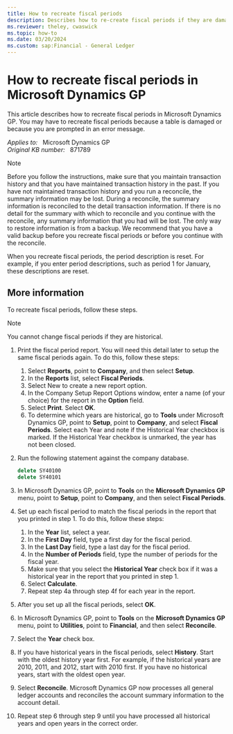 ```yaml
---
title: How to recreate fiscal periods
description: Describes how to re-create fiscal periods if they are damaged or if they are incorrect in Microsoft Dynamics GP on Microsoft SQL Server.
ms.reviewer: theley, cwaswick
ms.topic: how-to
ms.date: 03/20/2024
ms.custom: sap:Financial - General Ledger
---
```

# How to recreate fiscal periods in Microsoft Dynamics GP

This article describes how to recreate fiscal periods in Microsoft Dynamics GP. You may have to recreate fiscal periods because a table is damaged or because you are prompted in an error message.

_Applies to:_ &nbsp; Microsoft Dynamics GP  
_Original KB number:_ &nbsp; 871789

> [!NOTE]
> Before you follow the instructions, make sure that you maintain transaction history and that you have maintained transaction history in the past. If you have not maintained transaction history and you run a reconcile, the summary information may be lost. During a reconcile, the summary information is reconciled to the detail transaction information. If there is no detail for the summary with which to reconcile and you continue with the reconcile, any summary information that you had will be lost. The only way to restore information is from a backup. We recommend that you have a valid backup before you recreate fiscal periods or before you continue with the reconcile.
>
> When you recreate fiscal periods, the period description is reset. For example, if you enter period descriptions, such as period 1 for January, these descriptions are reset.

## More information

To recreate fiscal periods, follow these steps.

> [!NOTE]
> You cannot change fiscal periods if they are historical.

1. Print the fiscal period report. You will need this detail later to setup the same fiscal periods again. To do this, follow these steps:

   1. Select **Reports**, point to **Company**, and then select **Setup**.
   2. In the **Reports** list, select **Fiscal Periods**.
   3. Select New to create a new report option.
   4. In the Company Setup Report Options window, enter a name (of your choice) for the report in the **Option** field.
   5. Select **Print**. Select **OK**.
   6. To determine which years are historical, go to **Tools** under Microsoft Dynamics GP, point to **Setup**, point to **Company**, and select **Fiscal Periods**. Select each Year and note if the Historical Year checkbox is marked. If the Historical Year checkbox is unmarked, the year has not been closed.

2. Run the following statement against the company database.

    ```sql
    delete SY40100
    delete SY40101
    ```

3. In Microsoft Dynamics GP, point to **Tools** on the **Microsoft Dynamics GP** menu, point to **Setup**, point to **Company**, and then select **Fiscal Periods**.
4. Set up each fiscal period to match the fiscal periods in the report that you printed in step 1. To do this, follow these steps:

    1. In the **Year** list, select a year.
    2. In the **First Day** field, type a first day for the fiscal period.
    3. In the **Last Day** field, type a last day for the fiscal period.
    4. In the **Number of Periods** field, type the number of periods for the fiscal year.
    5. Make sure that you select the **Historical Year** check box if it was a historical year in the report that you printed in step 1.
    6. Select **Calculate**.
    7. Repeat step 4a through step 4f for each year in the report.

5. After you set up all the fiscal periods, select **OK**.
6. In Microsoft Dynamics GP, point to **Tools** on the **Microsoft Dynamics GP** menu, point to **Utilities**, point to **Financial**, and then select **Reconcile**.
7. Select the **Year** check box.

8. If you have historical years in the fiscal periods, select **History**. Start with the oldest history year first. For example, if the historical years are 2010, 2011, and 2012, start with 2010 first. If you have no historical years, start with the oldest open year.

9. Select **Reconcile**. Microsoft Dynamics GP now processes all general ledger accounts and reconciles the account summary information to the account detail.
10. Repeat step 6 through step 9 until you have processed all historical years and open years in the correct order.
